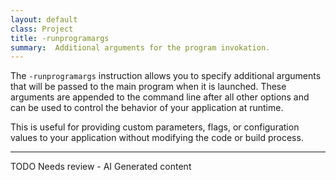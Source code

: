 ```yaml
---
layout: default
class: Project
title: -runprogramargs  
summary:  Additional arguments for the program invokation.
---
```


The `-runprogramargs` instruction allows you to specify additional arguments that will be passed to the main program when it is launched. These arguments are appended to the command line after all other options and can be used to control the behavior of your application at runtime.

This is useful for providing custom parameters, flags, or configuration values to your application without modifying the code or build process.


---
TODO Needs review - AI Generated content